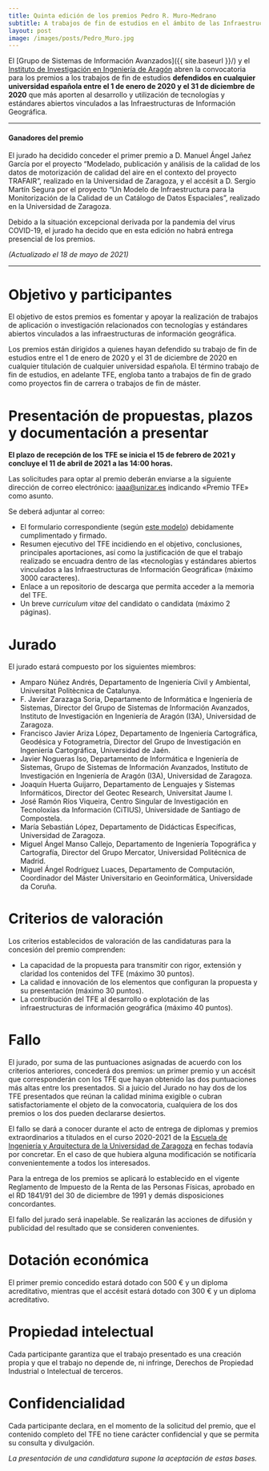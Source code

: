 ```yaml
---
title: Quinta edición de los premios Pedro R. Muro-Medrano
subtitle: A trabajos de fin de estudios en el ámbito de las Infraestructuras de Información Geográfica y los estándares abiertos que las soportan
layout: post
image: /images/posts/Pedro_Muro.jpg
---
```

El [Grupo de Sistemas de Información Avanzados]({{ site.baseurl }}/) y el [Instituto de Investigación en Ingeniería de Aragón](http://i3a.unizar.es) abren la convocatoria para los premios a los trabajos de fin de estudios **defendidos en cualquier universidad española entre el 1 de enero de 2020 y el 31 de diciembre de 2020** que más aporten al desarrollo y utilización de tecnologías y estándares abiertos vinculados a las Infraestructuras de Información Geográfica.

---
#### Ganadores del premio

El jurado ha decidido conceder el primer premio a D. Manuel Ángel Jañez García por el proyecto “Modelado, publicación y análisis de la calidad de los datos de motorización de calidad del aire en el contexto del proyecto TRAFAIR”, realizado en la Universidad de Zaragoza, y el accésit a D. Sergio Martín Segura por el proyecto “Un Modelo de Infraestructura para la Monitorización de la Calidad de un Catálogo de Datos Espaciales”, realizado en la Universidad de Zaragoza.

Debido a la situación excepcional derivada por la pandemia del virus COVID-19, el jurado ha decido que en esta edición no habrá entrega presencial de los premios.

*(Actualizado el 18 de mayo de 2021)*

---

# Objetivo y participantes
El objetivo de estos premios es fomentar y apoyar la realización de trabajos de aplicación o investigación relacionados con tecnologías y estándares abiertos vinculados a las infraestructuras de información geográfica.

Los premios están dirigidos a quienes hayan defendido su trabajo de fin de estudios entre el 1 de enero de 2020 y el 31 de diciembre de 2020 en cualquier titulación de cualquier universidad española. El término trabajo de fin de estudios, en adelante TFE, engloba tanto a trabajos de fin de grado como proyectos fin de carrera o trabajos de fin de máster.

# Presentación de propuestas, plazos y documentación a presentar
**El plazo de recepción de los TFE se inicia el 15 de febrero de 2021 y concluye el 11 de abril de 2021 a las 14:00 horas.**

Las solicitudes para optar al premio deberán enviarse a la siguiente dirección de correo electrónico: <iaaa@unizar.es> indicando &laquo;Premio TFE&raquo; como asunto.

Se deberá adjuntar al correo:

- El formulario correspondiente (según [este modelo]({{site.baseurl}}/downloads/Hoja_Solicitud_Premio_Pedro_Muro_TFE.odt)) debidamente cumplimentado y firmado.
- Resumen ejecutivo del TFE incidiendo en el objetivo, conclusiones, principales aportaciones, así como la justificación de que el trabajo realizado se encuadra dentro de las &laquo;tecnologías y estándares abiertos vinculados a las Infraestructuras de Información Geográfica&raquo; (máximo 3000 caracteres).
- Enlace a un repositorio de descarga que permita acceder a la memoria del TFE.
- Un breve *curriculum vitae* del candidato o candidata (máximo 2 páginas).

# Jurado
El jurado estará compuesto por los siguientes miembros:

- Amparo Núñez Andrés, Departamento de Ingeniería Civil y Ambiental, Universitat Politècnica de Catalunya.
- F. Javier Zarazaga Soria, Departamento de Informática e Ingeniería de Sistemas, Director del Grupo de Sistemas de Información Avanzados, Instituto de Investigación en Ingeniería de Aragón (I3A), Universidad de Zaragoza.
- Francisco Javier Ariza López, Departamento de Ingeniería Cartográfica, Geodésica y Fotogrametría, Director del Grupo de Investigación en Ingeniería Cartográfica, Universidad de Jaén.
- Javier Nogueras Iso, Departamento de Informática e Ingeniería de Sistemas, Grupo de Sistemas de Información Avanzados,  Instituto de Investigación en Ingeniería de Aragón (I3A), Universidad de Zaragoza.
- Joaquín Huerta Guijarro, Departamento de Lenguajes y Sistemas Informáticos, Director del Geotec Research, Universitat Jaume I.
- José Ramón Ríos Viqueira, Centro Singular de Investigación en Tecnoloxías da Información (CiTIUS), Universidade de Santiago de Compostela.
- María Sebastián López, Departamento de Didácticas Específicas, Universidad de Zaragoza.
- Miguel Ángel Manso Callejo, Departamento de Ingeniería Topográfica y Cartografía, Director del Grupo Mercator, Universidad Politécnica de Madrid.
- Miguel Ángel Rodríguez Luaces, Departamento de Computación, Coordinador del Máster Universitario en Geoinformática, Universidade da Coruña.

# Criterios de valoración
Los criterios establecidos de valoración de las candidaturas para la concesión del premio comprenden:

- La capacidad de la propuesta para transmitir con rigor, extensión y claridad los contenidos del TFE (máximo 30 puntos).
- La calidad e innovación de los elementos que configuran la propuesta y su presentación (máximo 30 puntos).
- La contribución del TFE al desarrollo o explotación de las infraestructuras de información geográfica (máximo 40 puntos).

# Fallo
El jurado, por suma de las puntuaciones asignadas de acuerdo con los criterios anteriores, concederá dos premios: un primer premio y un accésit que corresponderán con los TFE que hayan obtenido las dos puntuaciones más altas entre los presentados. Si a juicio del Jurado no hay dos de los TFE presentados que reúnan la calidad mínima exigible o cubran satisfactoriamente el objeto de la convocatoria, cualquiera de los dos premios o los dos pueden declararse desiertos.

El fallo se dará a conocer durante el acto de entrega de diplomas y premios extraordinarios a titulados en el curso 2020-2021 de la [Escuela de Ingeniería y Arquitectura de la Universidad de Zaragoza](http://eina.unizar.es/) en fechas todavía por concretar. En el caso de que hubiera alguna modificación se notificaría convenientemente a todos los interesados.

Para la entrega de los premios se aplicará lo establecido en el vigente Reglamento de Impuesto de la Renta de las Personas Físicas, aprobado en el RD 1841/91 del 30 de diciembre de 1991 y demás disposiciones concordantes.

El fallo del jurado será inapelable. Se realizarán las acciones de difusión y publicidad del resultado que se consideren convenientes.

# Dotación económica
El primer premio concedido estará dotado con 500 € y un diploma acreditativo, mientras que el accésit estará dotado con 300 € y un diploma acreditativo.

# Propiedad intelectual
Cada participante garantiza que el trabajo presentado es una creación propia y que el trabajo no depende de, ni infringe, Derechos de Propiedad Industrial o Intelectual de terceros.

# Confidencialidad
Cada participante declara, en el momento de la solicitud del premio, que el contenido completo del TFE no tiene carácter confidencial y que se permita su consulta y divulgación.

*La presentación de una candidatura supone la aceptación de estas bases.*

